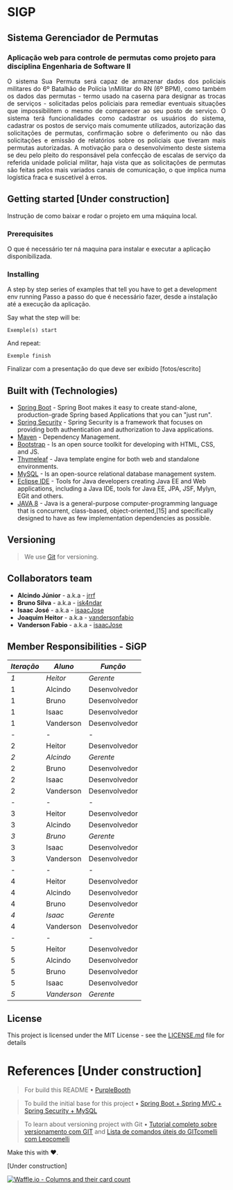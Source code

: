 # SIGP
## Sistema Gerenciador de Permutas
### Aplicação web para controle de permutas como projeto para disciplina Engenharia de Software II

<p style="text-align: justify">
O sistema Sua Permuta será capaz de armazenar dados dos policiais militares do 6º Batalhão de Polícia \nMilitar do RN (6º BPM), como também os dados das permutas - termo usado na caserna para designar as trocas de serviços - solicitadas pelos policiais para remediar eventuais situações que impossibilitem o mesmo de comparecer ao seu posto de serviço. O sistema terá funcionalidades como cadastrar os usuários do sistema, cadastrar os postos de serviço mais comumente utilizados, autorização das solicitações de permutas, confirmação sobre o deferimento ou não das solicitações e emissão de relatórios sobre os policiais que tiveram mais permutas autorizadas. A motivação para o desenvolvimento deste sistema se deu pelo pleito do responsável pela confecção de escalas de serviço da referida unidade policial militar, haja vista que as solicitações de permutas são feitas pelos mais variados canais de comunicação, o que implica numa logística fraca e suscetível à erros.
</p>

## Getting started [Under construction]

Instrução de como baixar e rodar o projeto em uma máquina local.

### Prerequisites

O que é necessário ter ná maquina para instalar e executar a aplicação disponibilizada.

### Installing

A step by step series of examples that tell you have to get a development env running
Passo a passo do que é necessário fazer, desde a instalação até a execução da aplicação.

Say what the step will be:

```
Exemple(s) start
```

And repeat:

```
Exemple finish
```

Finalizar com a presentação do que deve ser exibido [fotos/escrito]
## Built with (Technologies)

* [Spring Boot](https://projects.spring.io/spring-boot/) - Spring Boot makes it easy to create stand-alone, production-grade Spring based Applications that you can "just run".
* [Spring Security](https://spring.io/) - Spring Security is a framework that focuses on providing both authentication and authorization to Java applications.
* [Maven](https://maven.apache.org/) - Dependency Management.
* [Bootstrap](https://getbootstrap.com/) - Is an open source toolkit for developing with HTML, CSS, and JS.
* [Thymeleaf](https://www.thymeleaf.org/) - Java template engine for both web and standalone environments.
* [MySQL](https://www.mysql.com/) - Is an open-source relational database management system.
* [Eclipse IDE](https://spring.io/) - Tools for Java developers creating Java EE and Web applications, including a Java IDE, tools for Java EE, JPA, JSF, Mylyn, EGit and others.
* [JAVA 8](https://spring.io/) - Java is a general-purpose computer-programming language that is concurrent, class-based, object-oriented,[15] and specifically designed to have as few implementation dependencies as possible.

## Versioning

> We use [Git](https://git-scm.com/) for versioning.

## Collaborators team

* **Alcindo Júnior** - a.k.a - [jrrf](https://github.com/jrrf)
* **Bruno Silva** - a.k.a - [isk4ndar](https://github.com/isk4ndar)
* **Isaac José** - a.k.a - [isaacJose](https://github.com/isaacJose)
* **Joaquim Heitor** - a.k.a - [vandersonfabio](https://github.com/vandersonfabio)
* **Vanderson Fabio** - a.k.a - [isaacJose](https://github.com/isaacJose)

## Member Responsibilities - SiGP

| *Iteração* | *Aluno*     | *Função*      |
| ---------- | ----------- | ------------- |
| *1*        | *Heitor*    | *Gerente*     |
| 1          | Alcindo     | Desenvolvedor |
| 1          | Bruno       | Desenvolvedor |
| 1          | Isaac       | Desenvolvedor |
| 1          | Vanderson   | Desenvolvedor |
|  -         | -           | -             |
| 2          | Heitor      | Desenvolvedor |
| *2*        | *Alcindo*   | *Gerente*     |
| 2          | Bruno       | Desenvolvedor |
| 2          | Isaac       | Desenvolvedor |
| 2          | Vanderson   | Desenvolvedor |
| -          | -           | -             |
| 3          | Heitor      | Desenvolvedor |
| 3          | Alcindo     | Desenvolvedor |
| *3*        | *Bruno*     | *Gerente*     |
| 3          | Isaac       | Desenvolvedor |
| 3          | Vanderson   | Desenvolvedor |
| -          | -           | -             |
| 4          | Heitor      | Desenvolvedor |
| 4          | Alcindo     | Desenvolvedor |
| 4          | Bruno       | Desenvolvedor |
| *4*        | *Isaac*     | *Gerente*     |
| 4          | Vanderson   | Desenvolvedor |
| -          | -           | -             |
| 5          | Heitor      | Desenvolvedor |
| 5          | Alcindo     | Desenvolvedor |
| 5          | Bruno       | Desenvolvedor |
| 5          | Isaac       | Desenvolvedor |
| *5*        | *Vanderson* | *Gerente*     |

## License

This project is licensed under the MIT License - see the [LICENSE.md](LICENSE.md) file for details

# References [Under construction]

> For build this README •  [PurpleBooth](https://gist.github.com/PurpleBooth/109311bb0361f32d87a2)

> To build the initial base for this project • [Spring Boot + Spring MVC + Spring Security + MySQL](https://medium.com/@gustavo.ponce.ch/spring-boot-spring-mvc-spring-security-mysql-a5d8545d837d)

> To learn about versioning project with Git • [Tutorial completo sobre versionamento com GIT](https://github.com/MuvucaGames/Tutoriais/wiki/%5BWIP%5D-Tutorial-completo-sobre-versionamento-com-GIT) and [Lista de comandos úteis do GITcomelli com Leocomelli](https://gist.github.com/leocomelli/2545add34e4fec21ec16)

Make this with ♥.


[Under construction]

[![Waffle.io - Columns and their card count](https://badge.waffle.io/isk4ndar/suapermuta.svg?columns=all)](https://waffle.io/isk4ndar/suapermuta)